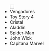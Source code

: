 <!DOCTYPE html>
<html>
  <head>
  <meta charset= "utf-8">
  <title><h3>Mejores Peliculas</h3></title>
  </head>
  <body>
  <ul>
    <img scr= "DESKTOP/angel/imagenes/Vengadores_poster.jpg" width="13" height="13"/>
    <li>Vengadores</li>
    <img scr= "DESKTOP/angel/imagenes/Toy_Story_4_poster.jpg"/>
    <li>Toy Story 4</li>
    <img scr = "C:\Users\IVETTE DURAN\Desktop\angel\imagenes/Glass_poster.jpg"/>
    <li>Cristal</li>
    <img scr = "DESKTOP/angel/imagenes/Aladdin_poster.jpg"/>
    <li>Aladdin</li>
    <img scr = "DESKTOP/angel/imagenes/Spider_Man_poster.jpg"/>
    <li>Spider-Man</li>
      <li>John Wick</li>
    <img scr = "DESKTOP/angel/imagenes/John_Wick_poster.jpg"/>
    <li>Capitana Marvel</li>
  </ul>
  </body>
</html>
